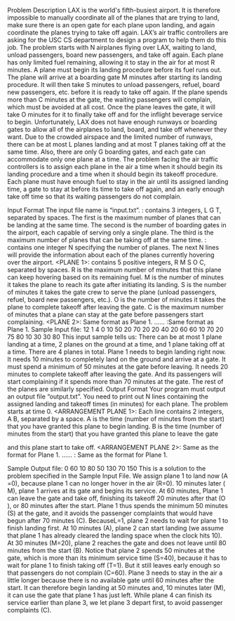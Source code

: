 Problem Description
LAX is the world's fifth-busiest airport. It is therefore impossible to manually coordinate all of the planes that are trying to land, make sure there is an open gate for each plane upon landing, and again coordinate the planes trying to take off again. LAX’s air traffic controllers are asking for the USC CS department to design a program to help them do this job.
The problem starts with ​N airplanes flying over LAX, waiting to land, unload passengers, board new passengers, and take off again. Each plane has only limited fuel remaining, allowing it to stay in the air for at most ​R minutes. A plane must begin its landing procedure before its fuel runs out. The plane will arrive at a boarding gate ​M minutes after starting its landing procedure. It will then take ​S minutes to unload passengers, refuel, board new passengers, etc. before it is ready to take off again. If the plane spends more than ​C minutes at the gate, the waiting passengers will complain, which must be avoided at all cost. Once the plane leaves the gate, it will take ​O​ minutes for it to finally take off and for the inflight beverage service to begin.
Unfortunately, LAX does not have enough runways or boarding gates to allow all of the airplanes to land, board, and take off whenever they want. Due to the crowded airspace and the limited number of runways, there can be at most ​L planes landing and at most ​T planes taking off at the same time. Also, there are only ​G boarding gates, and each gate can accommodate only one plane at a time.
The problem facing the air traffic controllers is to assign each plane in the air a time when it should begin its landing procedure and a time when it should begin its takeoff procedure. Each plane must have enough fuel to stay in the air until its assigned landing time, a gate to stay at before its time to take off again, and an early enough take off time so that its waiting passengers do not complain.

Input Format
The input file name is “input.txt”.
<AIRPORT INFORMATION>: ​contains 3 integers, ​L G T​, separated by spaces. The first is the maximum number of planes that can be landing at the same time. The second is the number of
 boarding gates in the airport, each capable of serving only a single plane. The third is the maximum number of planes that can be taking off at the same time.
<NUMBER OF PLANES>: ​contains one integer ​N specifying the number of planes. The next ​N lines will provide the information about each of the planes currently hovering over the airport. <PLANE 1>: ​contains 5 positive integers, ​R M S O C​, separated by spaces. ​R is the maximum number of minutes that this plane can keep hovering based on its remaining fuel. ​M is the number of minutes it takes the plane to reach its gate after initiating its landing. ​S is the number of minutes it takes the gate crew to serve the plane (unload passengers, refuel, board new passengers, etc.). ​O is the number of minutes it takes the plane to complete takeoff after leaving the gate. ​C is the maximum number of minutes that a plane can stay at the gate before passengers start complaining.
<PLANE 2>: ​Same format as Plane 1. ......
<PLANE N>: ​Same format as Plane 1.
Sample Input file:
12 1
4
0 10 50 20 70 20 20 40 20 60 60 10 70 20 75 80 10 30 30 80
This input sample tells us: There can be at most 1 plane landing at a time, 2 planes on the ground at a time, and 1 plane taking off at a time. There are 4 planes in total. Plane 1 needs to begin landing right now. It needs 10 minutes to completely land on the ground and arrive at a gate. It must spend a minimum of 50 minutes at the gate before leaving. It needs 20 minutes to complete takeoff after leaving the gate. And its passengers will start complaining if it spends more than 70 minutes at the gate. The rest of the planes are similarly specified.
Output Format
Your program must output an output file “output.txt”. You need to print out ​N lines containing the assigned landing and takeoff times (in minutes) for each plane. The problem starts at time 0.
<ARRANGEMENT PLANE 1>: ​Each line contains 2 integers, ​A B​, separated by a space. ​A is the time (number of minutes from the start) that you have granted this plane to begin landing. ​B is the time (number of minutes from the start) that you have granted this plane to leave the gate

and this plane start to take off.
<ARRANGEMENT PLANE 2>: ​Same as the format for Plane 1. ......
<ARRANGEMENT PLANE N>: ​Same as the format for Plane 1.

Sample Output file:
0 60 10 80 50 130 70 150
This is a solution to the problem specified in the Sample Input File. We assign plane 1 to land now (​A​=0), because plane 1 can no longer hover in the air (​R​=0). 10 minutes later (​M​), plane 1 arrives at its gate and begins its service. At 60 minutes, Plane 1 can leave the gate and take off, finishing its takeoff 20 minutes after that (​O​), or 80 minutes after the start. Plane 1 thus spends the minimum 50 minutes (​S​) at the gate, and it avoids the passenger complaints that would have begun after 70 minutes (​C​).
Because ​L​=1, plane 2 needs to wait for plane 1 to finish landing first. At 10 minutes (​A​), plane 2 can start landing (we assume that plane 1 has already cleared the landing space when the clock hits 10). At 30 minutes (​M​=20), plane 2 reaches the gate and does not leave until 80 minutes from the start (​B​). Notice that plane 2 spends 50 minutes at the gate, which is more than its minimum service time (​S​=40), because it has to wait for plane 1 to finish taking off (​T​=1). But it still leaves early enough so that passengers do not complain (​C​=60).
Plane 3 needs to stay in the air a little longer because there is no available gate until 60 minutes after the start. It can therefore begin landing at 50 minutes and, 10 minutes later (​M​), it can use the gate that plane 1 has just left. While plane 4 can finish its service earlier than plane 3, we let plane 3 depart first, to avoid passenger complaints (​C​).
